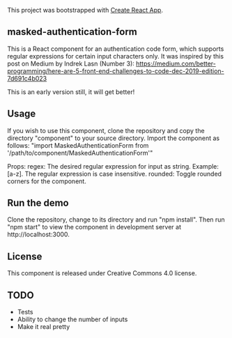 This project was bootstrapped with [Create React App](https://github.com/facebook/create-react-app).

## masked-authentication-form
This is a React component for an authentication code form, which supports regular expressions for certain
input characters only. It was inspired by this post on Medium by Indrek Lasn (Number 3): 
https://medium.com/better-programming/here-are-5-front-end-challenges-to-code-dec-2019-edition-7d691c4b023

This is an early version still, it will get better!

## Usage 
If you wish to use this component, clone the repository and copy the directory "component" to your source directory.
Import the component as follows: "import MaskedAuthenticationForm from '/path/to/component/MaskedAuthenticationForm'"

Props:
regex: The desired regular expression for input as string. Example: [a-z]. The regular expression is case insensitive.
rounded: Toggle rounded corners for the component.

## Run the demo
Clone the repository, change to its directory and run "npm install". Then run "npm start" to view the component in development server at http://localhost:3000.

## License
This component is released under Creative Commons 4.0 license.

## TODO
- Tests
- Ability to change the number of inputs
- Make it real pretty